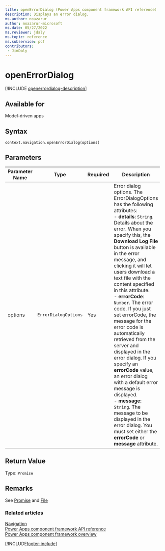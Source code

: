 ```yaml
---
title: openErrorDialog (Power Apps component framework API reference) | Microsoft Docs
description: Displays an error dialog.
ms.author: noazarur
author: noazarur-microsoft
ms.date: 05/27/2022
ms.reviewer: jdaly
ms.topic: reference
ms.subservice: pcf
contributors:
 - JimDaly
---
```

# openErrorDialog

[!INCLUDE [openerrordialog-description](includes/openerrordialog-description.md)]

## Available for 

Model-driven apps

## Syntax

`context.navigation.openErrorDialog(options)`

## Parameters

| Parameter Name|Type|Required|Description|
| ------------- |----|--------|-----------|
|options|`ErrorDialogOptions`|Yes|Error dialog options. The ErrorDialogOptions has the following attributes: <br/>- **details**: `String`. Details about the error. When you specify this, the **Download Log File** button is available in the error message, and clicking it will let users download a text file with the content specified in this attribute.<br/>- **errorCode**: `Number`. The error code. If you just set errorCode, the message for the error code is automatically retrieved from the server and displayed in the error dialog. If you specify an **errorCode** value, an error dialog with a default error message is displayed.<br/>- **message**: `String`. The message to be displayed in the error dialog. You must set either the **errorCode** or **message** attribute.|

## Return Value

Type: `Promise`

## Remarks

See [Promise](https://developer.mozilla.org/docs/Web/JavaScript/reference/Global_Objects/Promise) and [File](https://developer.mozilla.org/docs/Web/API/File)


### Related articles

[Navigation](../navigation.md)<br/>
[Power Apps component framework API reference](../../reference/index.md)<br/>
[Power Apps component framework overview](../../overview.md)

[!INCLUDE[footer-include](../../../../includes/footer-banner.md)]
